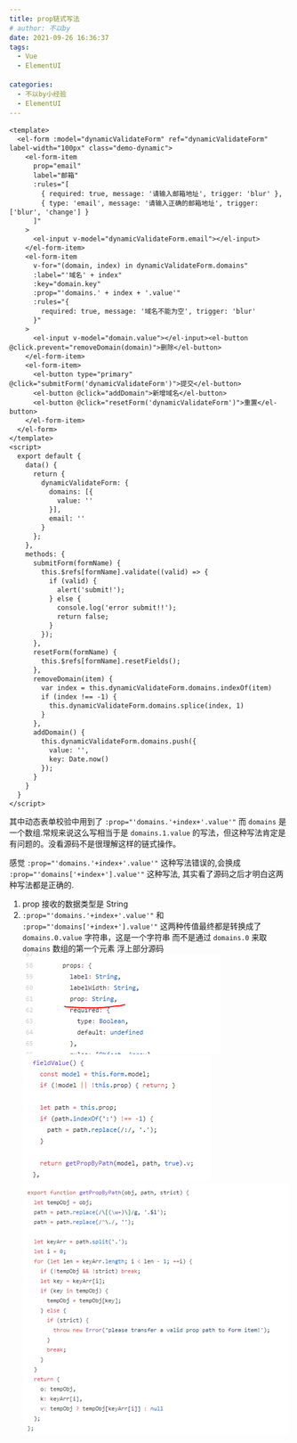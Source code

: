 ```yaml
---
title: prop链式写法
# author: 不以by
date: 2021-09-26 16:36:37
tags: 
  - Vue
  - ElementUI

categories: 
  - 不以by小经验
  - ElementUI
---
```

```vue
<template>
  <el-form :model="dynamicValidateForm" ref="dynamicValidateForm" label-width="100px" class="demo-dynamic">
    <el-form-item
      prop="email"
      label="邮箱"
      :rules="[
        { required: true, message: '请输入邮箱地址', trigger: 'blur' },
        { type: 'email', message: '请输入正确的邮箱地址', trigger: ['blur', 'change'] }
      ]"
    >
      <el-input v-model="dynamicValidateForm.email"></el-input>
    </el-form-item>
    <el-form-item
      v-for="(domain, index) in dynamicValidateForm.domains"
      :label="'域名' + index"
      :key="domain.key"
      :prop="'domains.' + index + '.value'"
      :rules="{
        required: true, message: '域名不能为空', trigger: 'blur'
      }"
    >
      <el-input v-model="domain.value"></el-input><el-button @click.prevent="removeDomain(domain)">删除</el-button>
    </el-form-item>
    <el-form-item>
      <el-button type="primary" @click="submitForm('dynamicValidateForm')">提交</el-button>
      <el-button @click="addDomain">新增域名</el-button>
      <el-button @click="resetForm('dynamicValidateForm')">重置</el-button>
    </el-form-item>
  </el-form>
</template>
<script>
  export default {
    data() {
      return {
        dynamicValidateForm: {
          domains: [{
            value: ''
          }],
          email: ''
        }
      };
    },
    methods: {
      submitForm(formName) {
        this.$refs[formName].validate((valid) => {
          if (valid) {
            alert('submit!');
          } else {
            console.log('error submit!!');
            return false;
          }
        });
      },
      resetForm(formName) {
        this.$refs[formName].resetFields();
      },
      removeDomain(item) {
        var index = this.dynamicValidateForm.domains.indexOf(item)
        if (index !== -1) {
          this.dynamicValidateForm.domains.splice(index, 1)
        }
      },
      addDomain() {
        this.dynamicValidateForm.domains.push({
          value: '',
          key: Date.now()
        });
      }
    }
  }
</script>
```

其中动态表单校验中用到了 `:prop="'domains.'+index+'.value'"` 而 `domains` 是一个数组.常规来说这么写相当于是 `domains.1.value` 的写法，但这种写法肯定是有问题的。没看源码不是很理解这样的链式操作。

感觉 `:prop="'domains.'+index+'.value'"` 这种写法错误的,会换成 `:prop="'domains['+index+'].value'"` 这种写法, 其实看了源码之后才明白这两种写法都是正确的.
1. prop 接收的数据类型是 String
2. `:prop="'domains.'+index+'.value'"` 和 `:prop="'domains['+index+'].value'"` 这两种传值最终都是转换成了 `domains.0.value` 字符串，这是一个字符串 而不是通过 `domains.0` 来取 `domains` 数组的第一个元素
浮上部分源码
![](https://github.com/Melanie618/Blog_Image/blob/main/images/ElementUI/El-Form/1502856-20181010162553209-120878951.png?raw=true)
![](https://github.com/Melanie618/Blog_Image/blob/main/images/ElementUI/El-Form/1502856-20181010162743794-1203877402.png?raw=true)
![](https://github.com/Melanie618/Blog_Image/blob/main/images/ElementUI/El-Form/1502856-20181010162700061-1335666674.png?raw=true)